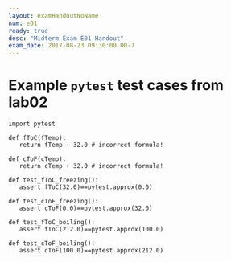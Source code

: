 ```yaml
---
layout: examHandoutNoName
num: e01
ready: true
desc: "Midterm Exam E01 Handout"
exam_date: 2017-08-23 09:30:00.00-7
---
```


# Example `pytest` test cases from lab02

<div style="width:30em;">

```
import pytest

def fToC(fTemp):
   return fTemp - 32.0 # incorrect formula!

def cToF(cTemp):
   return cTemp + 32.0 # incorrect formula!
   
def test_fToC_freezing():
   assert fToC(32.0)==pytest.approx(0.0) 

def test_cToF_freezing():
   assert cToF(0.0)==pytest.approx(32.0) 

def test_fToC_boiling():
   assert fToC(212.0)==pytest.approx(100.0) 

def test_cToF_boiling():
   assert cToF(100.0)==pytest.approx(212.0)
```

</div>